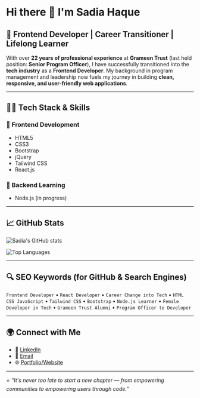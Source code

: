 # Hi there 👋 I'm Sadia Haque

## 🌟 Frontend Developer | Career Transitioner | Lifelong Learner  

With over **22 years of professional experience** at **Grameen Trust** (last held position: **Senior Program Officer**), I have successfully transitioned into the **tech industry** as a **Frontend Developer**. My background in program management and leadership now fuels my journey in building **clean, responsive, and user-friendly web applications**.  

---

## 🧑‍💻 Tech Stack & Skills  

### 🔹 Frontend Development  
- HTML5  
- CSS3  
- Bootstrap  
- jQuery  
- Tailwind CSS  
- React.js  

### 🔹 Backend Learning  
- Node.js (in progress)  

---

## 📈 GitHub Stats  

![Sadia's GitHub stats](https://github-readme-stats.vercel.app/api?username=YourGitHubUsername&show_icons=true&theme=tokyonight)  

![Top Languages](https://github-readme-stats.vercel.app/api/top-langs/?username=YourGitHubUsername&layout=compact&theme=tokyonight)  

---

## 🔍 SEO Keywords (for GitHub & Search Engines)
`Frontend Developer` • `React Developer` • `Career Change into Tech` • `HTML CSS JavaScript` • `Tailwind CSS` • `Bootstrap` • `Node.js Learner` • `Female Developer in Tech` • `Grameen Trust Alumni` • `Program Officer to Developer`

---

## 🌍 Connect with Me  
- 💼 [LinkedIn](https://www.linkedin.com/)  
- 📧 [Email](mailto:your-email@example.com)  
- 🌐 [Portfolio/Website](https://your-portfolio-link.com)  

---

⭐️ *“It's never too late to start a new chapter — from empowering communities to empowering users through code.”*
